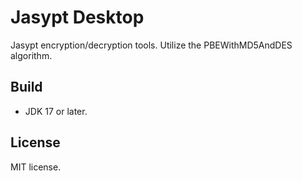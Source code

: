 # Jasypt Desktop

Jasypt encryption/decryption tools. Utilize the PBEWithMD5AndDES algorithm.

## Build

- JDK 17 or later. 

## License

MIT license.
